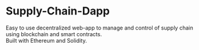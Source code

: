 # Supply-Chain-Dapp
Easy to use decentralized web-app to manage and control of supply chain using blockchain and smart contracts.  
Built with Ethereum and Solidity.

